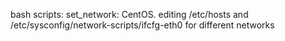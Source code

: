 bash scripts:
set_network: CentOS. editing /etc/hosts and /etc/sysconfig/network-scripts/ifcfg-eth0 for different networks

